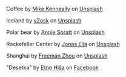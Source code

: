 Coffee by <a href="https://unsplash.com/@asthetik?utm_content=creditCopyText&utm_medium=referral&utm_source=unsplash">Mike Kenneally</a> on <a href="https://unsplash.com/photos/coffee-bean-lot-TD4DBagg2wE?utm_content=creditCopyText&utm_medium=referral&utm_source=unsplash">Unsplash</a>

Iceland by <a href="https://unsplash.com/@v2osk?utm_content=creditCopyText&utm_medium=referral&utm_source=unsplash">v2osk</a> on <a href="https://unsplash.com/photos/water-stream-beside-mountains-uUbEvoRfRdY?utm_content=creditCopyText&utm_medium=referral&utm_source=unsplash">Unsplash</a>

Polar bear by <a href="https://unsplash.com/@anniespratt?utm_content=creditCopyText&utm_medium=referral&utm_source=unsplash">Annie Spratt</a> on <a href="https://unsplash.com/photos/polar-bear-on-snow-Wtc9YH-g8Ag?utm_content=creditCopyText&utm_medium=referral&utm_source=unsplash">Unsplash</a>

Rockefeller Center by <a href="https://unsplash.com/@jonaselia?utm_content=creditCopyText&utm_medium=referral&utm_source=unsplash">Jonas Elia</a> on <a href="https://unsplash.com/photos/high-angle-view-photography-of-urban-x6HHgq2zDvI?utm_content=creditCopyText&utm_medium=referral&utm_source=unsplash">Unsplash</a>

Shanghai by <a href="https://unsplash.com/@freeman_zhou?utm_content=creditCopyText&utm_medium=referral&utm_source=unsplash">Freeman Zhou</a> on <a href="https://unsplash.com/photos/black-and-blue-wooden-table-oV9hp8wXkPE?utm_content=creditCopyText&utm_medium=referral&utm_source=unsplash">Unsplash</a>

"Desetka" by <a href="https://www.bascarsija.si">Etno Hiša</a> on <a href="https://www.facebook.com/people/Baščaršija-Etno-Hiša/100063456523485/">Facebook</a>
